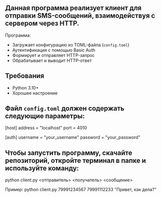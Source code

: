 Данная программа реализует клиент для отправки SMS-сообщений, взаимодействуя с сервером через HTTP.  
-
Программа:
- Загружает конфигурацию из TOML-файла (`config.toml`)
- Аутентификация с помощью Basic Auth
- Формирует и отправляет HTTP-запрос
- Обрабатывает и выводит HTTP-ответ

Требования
-
- Python 3.10+
- Хорошее настроение

Файл `config.toml` должен содержать следующие параметры:
-
[host]
address = "localhost"
port = 4010

[auth]
username = "your_username"
password = "your_password"

Чтобы запустить программу, скачайте репозиторий, откройте терминал в папке и используйте команду:
-
python client.py <отправитель> <получатель> <сообщение>

Пример:
python client.py 79991234567 79991112233 "Привет, как дела?"
